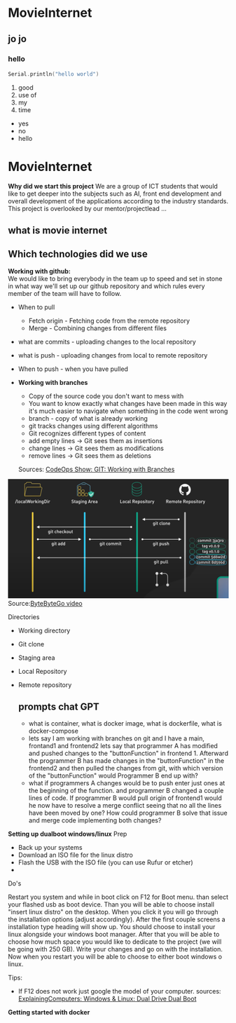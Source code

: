 # MovieInternet

## jo jo

### hello

```C
Serial.println("hello world")
```

1. good
2. use of
3. my
4. time

- yes
- no
- hello

# MovieInternet

**Why did we start this project**
We are a group of ICT students that would like to get deeper into the subjects such as AI, front end development and overall development of the applications according to the industry standards. This project is overlooked by our mentor/projectlead ... 


**what is movie internet**
---

**Which technologies did we use**
---

**Working with github:**  
We would like to bring everybody in the team up to speed and set in stone in what way we'll set up our github repository and which rules every member of the team will have to follow. 



*   When to pull
    * Fetch origin - Fetching code from the remote repository
    * Merge - Combining changes from different files
  
* what are commits - uploading changes to the local repository
* what is push - uploading changes from local to remote repository
* When to push - when you have pulled
*   
  **Working with branches**

  * Copy of the source code you don't want to mess with
  * You want to know exactly what changes have been made in this way it's much easier to navigate when something in the code went wrong 
  * branch - copy of what is already working
  * git tracks changes using different algorithms
  * Git recognizes different types of content
  * add empty lines → Git sees them as insertions
  * change lines → Git sees them as modifications
  * remove lines → Git sees them as deletions
  

  Sources:
  [CodeOps Show: GIT: Working with Branches](https://www.youtube.com/watch?v=JTE2Fn_sCZs)

![alt text](image.png)  
Source:[ByteByteGo video](https://www.youtube.com/watch?v=e9lnsKot_SQ)

Directories
* Working directory
- Git clone
* Staging area
* Local Repository
* Remote repository

  prompts chat GPT 
  ---

  - what is container, what is docker image, what is dockerfile, what is docker-compose
  - lets say I am working with branches on git and I have a main, frontand1 and frontend2 lets say that programmer A has modified and pushed changes to the "buttonFunction" in frontend 1. Afterward the programmer B has made changes in the "buttonFunction" in the frontend2 and then pulled the changes from git, with which version of the "buttonFunction" would Programmer B end up with?
  - what if programmers A changes would be to push enter just ones at the beginning of the function. and programmer B changed a couple lines of code. 
  If programmer B would pull origin of frontend1 would he now have to resolve a merge conflict seeing that no all the lines have been moved by one?
  How could programmer B solve that issue and merge code implementing both changes?





**Setting up dualboot windows/linux**
Prep
* Back up your systems
* Download an ISO file for the linux distro
* Flash the USB with the ISO file (you can use Rufur or etcher)
* 



Do's

Restart you system and while in boot click on F12 for Boot menu. than select your flashed usb as boot device. Than you will be able to choose install "insert linux distro" on the desktop. When you click it you will go through the installation options (adjust accordingly). After the first couple screens a installation type heading will show up. You should choose to install your linux alongside your windows boot manager. After that you will be able to choose how much space you would like to dedicate to the project (we will be going with 250 GB). Write your changes and go on with the installation. Now when you restart you will be able to choose to either boot windows o linux.

Tips:
* If F12 does not work just google the model of your computer.
sources:  
[ExplainingComputers: Windows & Linux: Dual Drive Dual Boot](https://www.youtube.com/watch?v=KWVte9WGxGE)

**Getting started with docker**

